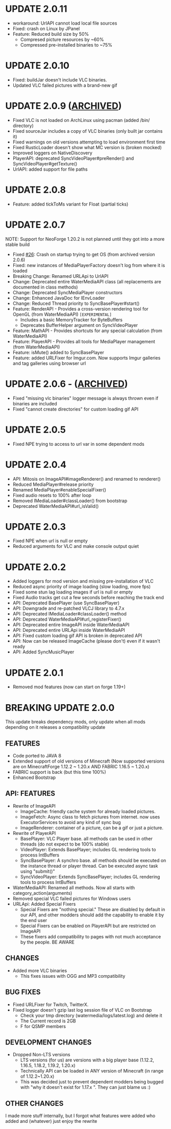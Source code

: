 # UPDATE 2.0.11
- workaround: UrlAPI cannot load local file sources
- Fixed: crash on Linux by JPanel
- Feature: Reduced build size by 50%
  - Compresed picture resources by ~60%
  - Compressed pre-installed binaries to ~75%

# UPDATE 2.0.10
- Fixed: buildJar doesn't include VLC binaries.
- Updated VLC failed pictures with a brand-new gif

# UPDATE 2.0.9 ([ARCHIVED](https://discord.com/channels/256109634769780737/1164746686019670097))
- Fixed VLC is not loaded on ArchLinux using pacman (added /bin/ directory)
- Fixed sourceJar includes a copy of VLC binaries (only built jar contains it)
- Fixed warnings on old versions attempting to load environment first time
- Fixed RusticLoader doesn't show what MC version is (broken mocked)
- Improved loggers on NativeDiscovery
- PlayerAPI: deprecated SyncVideoPlayer#preRender() and SyncVideoPlayer#getTexture()
- UrlAPI: added support for file paths

# UPDATE 2.0.8
- Feature: added tickToMs variant for Float (partial ticks)

# UPDATE 2.0.7
NOTE: Support for NeoForge 1.20.2 is not planned until they got into a more stable build
- Fixed [#26](https://github.com/SrRapero720/watermedia/issues/23): Crash on startup trying to get OS (from archived version 2.0.6)
- Fixed: new instances of MediaPlayerFactory doesn't log from where it is loaded
- Breaking Change: Renamed URLApi to UrlAPI
- Change: Deprecated entire WaterMediaAPI class (all replacements are documented in class methods)
- Change: Deprecated SyncMediaPlayer constructors
- Change: Enhanced JavaDoc for IEnvLoader
- Change: Reduced Thread priority to SyncBasePlayer#start()
- Feature: RenderAPI - Provides a cross-version rendering tool for OpenGL (from WaterMediaAPI) ``[EXPERIMENTAL]``
  - Includes a basic MemoryTracker for ByteBuffers
  - Deprecates BufferHelper argument on SyncVideoPlayer
- Feature: MathAPI - Provides shortcuts for any special calculation (from WaterMediaAPI)
- Feature: PlayerAPI - Provides all tools for MediaPlayer management (from WaterMediaAPI)
- Feature: isMute() added to SyncBasePlayer
- Feature: added URLFixer for Imgur.com. Now supports Imgur galleries and tag galleries using
browser url

# UPDATE 2.0.6 - ([ARCHIVED](https://github.com/SrRapero720/watermedia/issues/23))
- Fixed "missing vlc binaries" logger message is always thrown even if binaries are included
- Fixed "cannot create directories" for custom loading gif API

# UPDATE 2.0.5
- Fixed NPE trying to access to url var in some dependent mods

# UPDATE 2.0.4
- API: Mitosis on ImageAPI#imageRenderer() and renamed to renderer()
- Reduced MediaPlayer#release priority
- Renamed MediaPlayer#enableSpecialFixer()
- Fixed audio resets to 100% after loop
- Removed IMediaLoader#classLoader() from bootstrap
- Deprecated WaterMediaAPI#url_isValid()

# UPDATE 2.0.3
- Fixed NPE when url is null or empty
- Reduced arguments for VLC and make console output quiet

# UPDATE 2.0.2
- Added loggers for mod version and missing pre-installation of VLC
- Reduced async priority of image loading (slow loading, more fps)
- Fixed some stun lag loading images if url is null or empty
- Fixed Audio tracks get cut a few seconds before reaching the track end
- API: Deprecated BasePlayer (use SyncBasePlayer)
- API: Downgrade and re-patched VLCJ library to 4.7.x
- API: Deprecated IMediaLoader#classLoader() method
- API: Deprecated WaterMediaAPI#url_registerFixer()
- API: Deprecated entire ImageAPI inside WaterMediaAPI
- API: Deprecated entire URLApi inside WaterMediaAPI
- API: Fixed custom loading gif API is broken in deprecated API
- API: Now can be released ImageCache (please don't) even if it wasn't ready
- API: Added SyncMusicPlayer

# UPDATE 2.0.1
- Removed mod features (now can start on forge 1.19+)

# BREAKING UPDATE 2.0.0
This update breaks dependency mods, 
only update when all mods depending on it releases a compatibility update

## FEATURES
- Code ported to JAVA 8
- Extended support of old versions of Minecraft (Now supported versions are on MinecraftForge 1.12.2 ~ 1.20.x AND FABRIC 1.16.5 ~ 1.20.x)
- FABRIC support is back (but this time 100%)
- Enhanced Bootstrap

## API: FEATURES
- Rewrite of ImageAPI
  - ImageCache: friendly cache system for already loaded pictures.
  - ImageFetch: Async class to fetch pictures from internet. now uses ExecutorServices to avoid any kind of sync bug
  - ImageRenderer: container of a picture, can be a gif or just a picture.
- Rewrite of PlayerAPI
    - BasePlayer: VLC Player base. all methods can be used in other threads (do not expect to be 100% stable)
    - VideoPlayer: Extends BasePlayer; includes GL rendering tools to process IntBuffers
    - SyncBasePlayer: A synchro base. all methods should be executed on the instance thread or player thread. Can be executed async task using "submit()"
    - SyncVideoPlayer: Extends SyncBasePlayer; includes GL rendering tools to process IntBuffers
- WaterMediaAPI: Renamed all methods. Now all starts with category_action(arguments)
- Removed special VLC failed pictures for Windows users
- URLApi: Added Special Fixers
  - Special Fixers are "nothing special." These are disabled by default in our API, and other modders should add the capability to enable it by the end user
  - Special Fixers can be enabled on PlayerAPI but are restricted on ImageAPI
  - These fixers add compatibility to pages with not much acceptance by the people. BE AWARE

## CHANGES
- Added more VLC binaries
  - This fixes issues with OGG and MP3 compatibility
  
## BUG FIXES
- Fixed URLFixer for Twitch, TwitterX.
- Fixed logger doesn't gzip last log session file of VLC on Bootstrap
  - Check your tmp directory (watermedia/logs/latest.log) and delete it
  - The Current record is 2GB
  - F for QSMP members

## DEVELOPMENT CHANGES
- Dropped Non-LTS versions
  - LTS versions (for us) are versions with a big player base (1.12.2, 1.16.5, 1.18.2, 1.19.2, 1.20.x)
  - Technically API can be loaded in ANY version of Minecraft (in range of 1.12.2~1.20.x)
  - This was decided just to prevent dependent modders being bugged with "why it doesn't exist for 1.17.x ". They can just blame us :)

## OTHER CHANGES
I made more stuff internally, but I forgot what features were added who added and (whatever)
just enjoy the rewrite